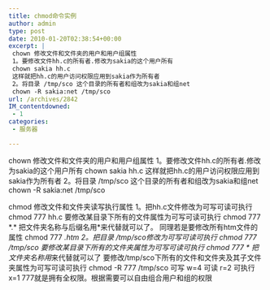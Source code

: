 ```yaml
---
title: chmod命令实例
author: admin
type: post
date: 2010-01-20T02:38:54+00:00
excerpt: |
 chown 修改文件和文件夹的用户和用户组属性
 1。要修改文件hh.c的所有者.修改为sakia的这个用户所有
 chown sakia hh.c
 这样就把hh.c的用户访问权限应用到sakia作为所有者
 2。将目录 /tmp/sco 这个目录的所有者和组改为sakia和组net
 chown -R sakia:net /tmp/sco
url: /archives/2842
IM_contentdowned:
 - 1
categories:
 - 服务器

---
```

chown 修改文件和文件夹的用户和用户组属性
1。要修改文件hh.c的所有者.修改为sakia的这个用户所有
chown sakia hh.c
这样就把hh.c的用户访问权限应用到sakia作为所有者
2。将目录 /tmp/sco 这个目录的所有者和组改为sakia和组net
chown -R sakia:net /tmp/sco

chmod 修改文件和文件夹读写执行属性
1。把hh.c文件修改为可写可读可执行
chmod 777 hh.c
要修改某目录下所有的文件属性为可写可读可执行
chmod 777 \*.\*
把文件夹名称与后缀名用*来代替就可以了。
同理若是要修改所有htm文件的属性
chmod 777 *.htm
2。把目录 /tmp/sco修改为可写可读可执行
chmod 777 /tmp/sco
要修改某目录下所有的文件夹属性为可写可读可执行
chmod 777 *
把文件夹名称用*来代替就可以了
要修改/tmp/sco下所有的文件和文件夹及其子文件夹属性为可写可读可执行
chmod -R 777 /tmp/sco
可写 w=4
可读 r=2
可执行 x=1
777就是拥有全权限。根据需要可以自由组合用户和组的权限